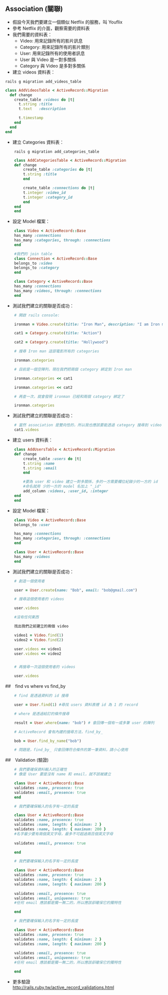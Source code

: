 ## Association (關聯)
* 假設今天我們要建立一個類似 Netflix 的服務，叫 Youflix  
* 參考 Netflix 的介面，觀察需要的資料表
* 我們需要的資料表：
    * Video: 用來記錄所有的影片訊息
    * Category: 用來記錄所有的影片類別
    * User: 用來記錄所有的使用者訊息
    * User 與 Video 是一對多關係
    * Category 與 Video 是多對多關係
* 建立 videos 資料表：
```
rails g migration add_videos_table
```
```ruby
class AddVideosTable < ActiveRecord::Migration
  def change
    create_table :videos do |t|
      t.string :title
      t.text   :description

      t.timestamp
    end
  end
end
```    
* 建立 Categories 資料表：
```
    rails g migration add_categories_table
```
```ruby
    class AddCategoriesTable < ActiveRecord::Migration
    def change
        create_table :categories do |t|
        t.string :title
        end

        create_table :connections do |t|
        t.integer :video_id
        t.integer :category_id
        end
    end
    end
```

* 設定 Model 檔案：
```ruby
    class Video < ActiveRecord::Base
    has_many :connections
    has_many :categories, through: :connections
    end

    #我們的 join table
    class Connection < ActiveRecord::Base
    belongs_to :video
    belongs_to :category
    end

    class Category < ActiveRecord::Base
    has_many :connections
    has_many :videos, through: :connections
    end
```

* 測試我們建立的關聯是否成功：
```ruby
    # 開啟 rails console:

    ironman = Video.create(title: "Iron Man", description: "I am Iron man")

    cat1 = Category.create(title: "Action")

    cat2 = Category.create(title: "Hollywood")

    # 搜尋 Iron man 這部電影所有的 categories

    ironman.categories 

    # 目前是一個空陣列，現在我們把兩個 category 綁定到 Iron man 

    ironman.categories << cat1

    ironman.categories << cat2

    # 再查一次，就會發現 ironman 已經和兩個 category 綁定了

    ironman.categories
```

* 測試我們建立的關聯是否成功：
```ruby           
    # 當然 association 是雙向性的，所以我也應該要能透過 category 搜尋到 video
    cat1.videos
``` 

* 建立 users 資料表：
```ruby
    class AddUsersTable < ActiveRecord::Migration
    def change
        create_table :users do |t|
        t.string :name
        t.string :email
        end

        #要為 user 和 video 建立一對多關係，多的一方需要欄位紀錄少的一方的 id
        #命名就用 少的一方的 model 名加上 "_id"
        add_column :videos, :user_id, :integer
    end
    end
```

* 設定 Model 檔案：
```ruby
    class Video < ActiveRecord::Base
    belongs_to :user

    has_many :connections
    has_many :categories, through: :connections
    end

    class User < ActiveRecord::Base
    has_many :videos
    end
```

* 測試我們建立的關聯是否成功：
```ruby
    # 創造一個使用者

    user = User.create(name: "Bob", email: "bob@gmail.com")

    # 搜尋這個使用者的 videos

    user.videos

    #沒有任何東西 

    找出我們之前建立的兩個 video

    video1 = Video.find(1)
    video2 = Video.find(2)

    user.videos << video1
    user.videos << video2


    # 再搜尋一次這個使用者的 videos

    user.videos
```

##　find vs where vs find_by　　
```ruby
    # find 是透過資料的 id 搜尋

    user = User.find(1) #尋找 users 資料表裡 id 為 1 的 record

    # where 是透過給訂的條件搜尋

    result = User.where(name: "bob") # 會回傳一個有一或多筆 user 的陣列

    # ActiveRecord 會有內建的搜尋方法，find_by_

    bob = User.find_by_name("bob")

    # 問題是，find_by_ 只會回傳符合條件的第一筆資料，請小心使用
```

##　Validation (驗證)
```ruby
    # 我們要確保資料輸入的正確性
    # 像是 User 要是沒有 name 和 email，就不該被建立

    class User < ActiveRecord::Base
    validates :name, presence: true
    validates :email, presence: true
    end
```

```ruby
    # 我們要確保輸入的名字有一定的長度

    class User < ActiveRecord::Base
    validates :name, presence: true
    validates :name, length: { minimum: 2 }
    validates :name, length: { maximum: 200 }
    #名字最少要有兩個英文字母，最多不可超過兩百個英文字母
    
    validates :email, presence: true

    end
```

```ruby
    # 我們要確保輸入的名字有一定的長度

    class User < ActiveRecord::Base
    validates :name, presence: true
    validates :name, length: { minimum: 2 }
    validates :name, length: { maximum: 200 }
    
    validates :email, presence: true
    validates :email, uniqueness: true
    #任何 email 應該都是獨一無二的，所以應該卻確保它的獨特性

    end
```

```ruby
    # 我們要確保輸入的名字有一定的長度

    class User < ActiveRecord::Base
    validates :name, presence: true
    validates :name, length: { minimum: 2 }
    validates :name, length: { maximum: 200 }
    
    validates :email, presence: true
    validates :email, uniqueness: true
    #任何 email 應該都是獨一無二的，所以應該卻確保它的獨特性

    end
```
* 更多驗證  
    http://rails.ruby.tw/active_record_validations.html